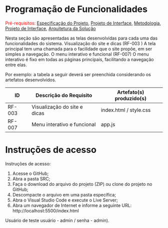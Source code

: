 # Programação de Funcionalidades

<span style="color:red">Pré-requisitos: <a href="2-Especificação do Projeto.md"> Especificação do Projeto</a></span>, <a href="3-Projeto de Interface.md"> Projeto de Interface</a>, <a href="4-Metodologia.md"> Metodologia</a>, <a href="3-Projeto de Interface.md"> Projeto de Interface</a>, <a href="5-Arquitetura da Solução.md"> Arquitetura da Solução</a>

Nesta seção são apresentadas as telas desenvolvidas para cada uma das funcionalidades do sistema. Visualização do site e dicas (RF-003 ) A tela principal tem uma chamada para o facilidade que o site propõe, em ser simples a navegação. O menu interativo e funcional (RF-007) O menu interativo é fixo em todas as páginas principais, facilitando a navegação entre elas.

Por exemplo: a tabela a seguir deverá ser preenchida considerando os artefatos desenvolvidos.

|ID    | Descrição do Requisito  | Artefato(s) produzido(s) |
|------|-----------------------------------------|----|
|RF-003| Visualização do site e dicas | index.html / style.css | 
|RF-007| Menu interativo e funcional   | app.js |

# Instruções de acesso

Instruções de acesso:
1. Acesse o GitHub;
2. Abra a pasta SRC;
3. Faça o download do arquivo do projeto (ZIP) ou clone do projeto no GitHub; 
4. Descompacte o arquivo em uma pasta específica; 
5. Abra o Visual Studio Code e execute o Live Server; 
6. Abra um navegador de Internet e informe a seguinte URL: http://localhost:5500/index.html

Usuário de teste
usuário - admin / senha - admin).

